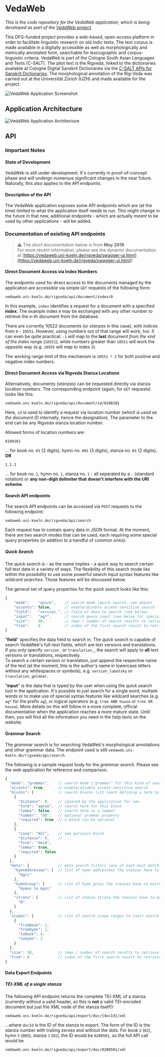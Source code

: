 # VedaWeb <!-- omit in toc -->

*This is the code repository for the VedaWeb application, which is being developed as part of the [VedaWeb project](https://vedaweb.uni-koeln.de/).*

This DFG-funded project provides a web-based, open-access platform in order to facilitate linguistic research on old indic texts. The text corpus is made available in a digitally accessible as well as morphologically and metrically annotated form, searchable for lexicographic and corpus-linguistic criteria. VedaWeb is part of the Cologne South Asian Languages and Texts (C-SALT).
The pilot text is the Rigveda, linked to the dictionaries available at Cologne Digital Sanskrit Dictionaries via the [C-SALT APIs for Sanskrit Dictionaries](https://cceh.github.io/c-salt_sanskrit_api/index.html). The morphological annotation of the Rig-Veda was carried out at the Universität Zürich (UZH) and made available for the project. 

![VedaWeb Application Screenshot](doc/assets/screenshot.png)  


## Application Architecture

![VedaWeb Application Architecture](doc/assets/architecture.png)


## API

### Important Notes

#### State of Development
VedaWeb is still under development. It's currently in proof-of-concept phase and will undergo numerous significant changes in the near future. Naturally, this also applies to the API endpoints.

#### Description of the API
The VedaWeb application exposes some API endpoints which are (at the time) limited to what the application itself needs to run. This might change in the future in that new, additional endpoints - which are actually *meant* to be used by other applications - will be added.


### Documentation of existing API endpoints
> :warning: The short documentation below is from **May 2019**  
> For more recent information, please see the dynamic documentation at [https://vedaweb.uni-koeln.de/rigveda/swagger-ui.html](https://vedaweb.uni-koeln.de/rigveda/swagger-ui.html)!

#### Direct Document Access via Index Numbers
The endpoints used for direct access to the documents managed by the application are accessible via simple `GET` requests of the following form:

```
vedaweb.uni-koeln.de/rigveda/api/document/index/0
```

In this example, `index` identifies a request for a document with a specified **index**. The example index `0` may be exchanged with any other number to retrieve the n-th document from the database.

There are currently 10522 documents (or *stanzas* in this case), with indices from `0` - `10551`. However, using numbers out of that range will work, too. It can even be quite practical: `-1` will map to the **last** document *from the end of the index range* (`10551`), while numbers greater than `10551` will work the opposite way (e.g. `10555` will map to index `3`).

The working range limit of this mechanism is `10551 * 2` for both positive and negative index numbers.

#### Direct Document Access via Rigveda Stanza Locations
Alternatively, documents (*stanzas*) can be requested directly via stanza location numbers. The corresponding endpoint (again, for `GET` requests) looks like this:

```
vedaweb.uni-koeln.de/rigveda/api/document/id/0100101
```

Here, `id` is used to identify a request via location number (*which is used as the document ID internally*, hence the designation). The parameter to the end can be any Rigveda stanza location number.

Allowed forms of location numbers are:

```
0100101
```
... for book no. `01` (2 digits), hymn no. `001` (3 digits), stanza no. `01` (2 digits), **OR**

```
1.1.1
```
... for book no. `1`, hymn no. `1`, stanza no. `1` - all separated by a `.` (standard notation) or **any non-digit delimiter that doesn't interfere with the URI scheme**.

#### Search API endpoints
The search API endpoints can be accessed via `POST` requests to the following endpoint:

```
vedaweb.uni-koeln.de/rigveda/api/search
```

Each request has to contain query data in JSON format. At the moment, there are two search modes that can be used, each requiring some special query properties (in addition to a handful of common ones):

##### Quick Search
The *quick search* is - as the name implies - a quick way to search certain full text data in a variety of ways. The flexibility of this search mode lies within the possibility to use some powerful search input syntax features like *wildcard searches*. Those features will be discussed below.

The general set of query properties for the *quick search* looks like this:

``` js
{
    "mode":    "quick",    // search mode (quick search, see above)
    "accents": false,      // enable/disable accent-sensitive search
    "field":   "version_", // field of data to search (see below)
    "input":   "ag*",      // search query input (see below for special syntax)
    "size":    50,         // (max.) number of search results to retrieve
    "from":    0           // index of the first search result to retrieve
}
```

"**field**" specifies the data field to search in. The *quick search* is capable of search VedaWeb's full-text fields, which are text versions and translations. If you only specify `version_` or `translation_`, the search will apply to **all** text versions or translations, respectively.  
To search a certain version or translation, just append the respective name of the text (at the moment, this is the author's name in lowercase letters without any whitespaces or symbols), e.g. `version_lubotsky` or `translation_geldner`.

"**input**" is the data that is typed by the user when using the quick search tool in the application. It's possible to just search for a single word, multiple words or to make use of special syntax features like wildcard searches (e.g. `ag*` for the prefix `ag`), or logical operators (e.g. `tree AND house` or `tree OR house`). More details on this will follow in a more complete, official documentation when the application reaches a more mature state. Until then, you will find all the information you need in the help texts on the website.

#### Grammar Search
The *grammar search* is for searching VedaWeb's morphological annotations and other grammar data. The endpoint used is still `vedaweb.uni-koeln.de/rigveda/api/search`.

The following is a sample request body for the *grammar search*. Please see the web application for reference and comparison.

``` js
{
  "mode": "grammar",    // search mode ("grammar" for this kind of search)
  "accents": true,      // enable/disable accent-sensitive search
  "blocks": [           // search blocks list (each defining a term in a stanza)
    {
      "distance": 0,    // ignored by the application for now
      "form": "agním",  // search term for this block
      "lemma": false,   // search term is a lemma?
      "number": "SG",   // optional grammar property
      "required": true  // a block can be optional
    },
    {
      "case": "ACC",    // see pervious block
      "distance": 0,    // ...
      "form": "devá",
      "lemma": true,
      "required": false
    }
  ],
  "meta": {             // meta search filters (one of each must match!)...
    "hymnAddressee": [  // list of hymn addressees the stanzas have to match
      "Agni"
    ],
    "hymnGroup": [      // list of hymn grous the stanzas have to match
      "Hymns to Agni"
    ],
    "strata": [         // list of stanza strata the stanzas have to match
      "N"
    ]
  },
  "scopes": [           // list of search scope ranges to limit search to
    {
      "fromBook": 1,
      "fromHymn": 1,
      "toBook": 4,
      "toHymn": 2
    }
  ],
  "size": 50,           // (max.) number of search results to retrieve
  "from": 0             // index of the first search result to retrieve
}
```

#### Data Export Endpoints

##### TEI-XML of a single stanza
The following API endpoint returns the complete TEI-XML of a stanza (currently without a valid header, so this is **not** a valid TEI-encoded document but just the XML node of the stanza itself!):

```
vedaweb.uni-koeln.de/rigveda/api/export/doc/{docId}/xml
```
...where `docId` is the ID of the stanza to export. The form of the ID is the stanza number with trailing zeroes and without the dots. For book `2` (`02`), hymn `5` (`005`), stanza `1` (`01`), the ID would be `0200501`, so the full API call would be

```
vedaweb.uni-koeln.de/rigveda/api/export/doc/0200501/xml
```
